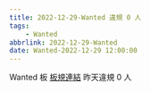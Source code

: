 ```yaml
---
title: 2022-12-29-Wanted 違規 0 人
tags:
    - Wanted
abbrlink: 2022-12-29-Wanted
date: Wanted-2022-12-29 12:00:00
---
```

Wanted 板 [板規連結](https://www.ptt.cc/bbs/Wanted/M.1608829773.A.D3B.html)
昨天違規 0 人
